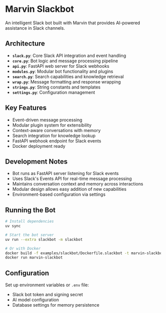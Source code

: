 # Marvin Slackbot

An intelligent Slack bot built with Marvin that provides AI-powered assistance in Slack channels.

## Architecture

- **`slack.py`**: Core Slack API integration and event handling
- **`core.py`**: Bot logic and message processing pipeline  
- **`api.py`**: FastAPI web server for Slack webhooks
- **`modules.py`**: Modular bot functionality and plugins
- **`search.py`**: Search capabilities and knowledge retrieval
- **`wrap.py`**: Message formatting and response wrapping
- **`strings.py`**: String constants and templates
- **`settings.py`**: Configuration management

## Key Features

- Event-driven message processing
- Modular plugin system for extensibility
- Context-aware conversations with memory
- Search integration for knowledge lookup
- FastAPI webhook endpoint for Slack events
- Docker deployment ready

## Development Notes

- Bot runs as FastAPI server listening for Slack events
- Uses Slack's Events API for real-time message processing
- Maintains conversation context and memory across interactions
- Modular design allows easy addition of new capabilities
- Environment-based configuration via settings

## Running the Bot

```bash
# Install dependencies
uv sync

# Start the bot server
uv run --extra slackbot -m slackbot

# Or with Docker
docker build -f examples/slackbot/Dockerfile.slackbot -t marvin-slackbot .
docker run marvin-slackbot
```

## Configuration

Set up environment variables or `.env` file:
- Slack bot token and signing secret
- AI model configuration  
- Database settings for memory persistence 